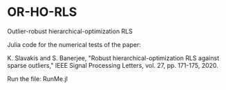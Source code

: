# OR-HO-RLS
Outlier-robust hierarchical-optimization RLS

Julia code for the numerical tests of the paper:

K. Slavakis and S. Banerjee, "Robust hierarchical-optimization RLS against sparse outliers," IEEE Signal Processing Letters, vol. 27, pp. 171-175, 2020. 

Run the file: RunMe.jl
